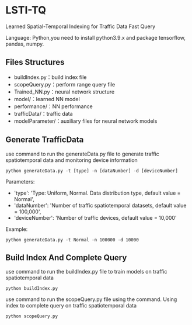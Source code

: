 # LSTI-TQ
Learned Spatial-Temporal Indexing for Traffic Data Fast Query

Language: Python,you need to install python3.9.x and package tensorflow, pandas, numpy.


## Files Structures
- buildIndex.py：build index file
- scopeQuery.py：perform range query file
- Trained_NN.py：neural network structure
- model/：learned NN model
- performance/：NN performance
- trafficData/：traffic data
- modelParameter/：auxiliary files for neural network models

## Generate TrafficData
use command to run the generateData.py file to generate traffic spatiotemporal data and monitoring device information
```
python generateData.py -t [type] -n [dataNumber] -d [deviceNumber]
```

Parameters:
- 'type': 'Type: Uniform, Normal. Data distribution type, default value = Normal',
- 'dataNumber': 'Number of traffic spatiotemporal datasets, default value = 100,000',
- 'deviceNumber': 'Number of traffic devices, default value = 10,000'

Example:
```
python generateData.py -t Normal -n 100000 -d 10000
```


## Build Index And Complete Query
use command to run the buildIndex.py file to train models on traffic spatiotemporal data
```
python buildIndex.py
```

use command to run the scopeQuery.py file using the command. Using index to complete query on traffic spatiotemporal data
```
python scopeQuery.py
```
